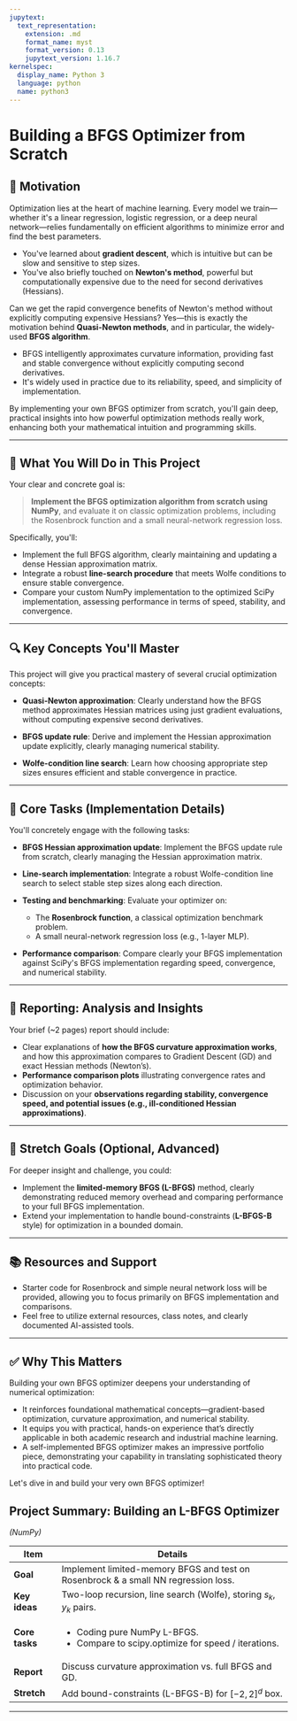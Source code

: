 ```yaml
---
jupytext:
  text_representation:
    extension: .md
    format_name: myst
    format_version: 0.13
    jupytext_version: 1.16.7
kernelspec:
  display_name: Python 3
  language: python
  name: python3
---
```

# Building a BFGS Optimizer from Scratch

## 🌟 Motivation

Optimization lies at the heart of machine learning. Every model we train—whether it's a linear regression, logistic regression, or a deep neural network—relies fundamentally on efficient algorithms to minimize error and find the best parameters.

* You've learned about **gradient descent**, which is intuitive but can be slow and sensitive to step sizes.
* You've also briefly touched on **Newton's method**, powerful but computationally expensive due to the need for second derivatives (Hessians).

Can we get the rapid convergence benefits of Newton's method without explicitly computing expensive Hessians? Yes—this is exactly the motivation behind **Quasi-Newton methods**, and in particular, the widely-used **BFGS algorithm**.

* BFGS intelligently approximates curvature information, providing fast and stable convergence without explicitly computing second derivatives.
* It's widely used in practice due to its reliability, speed, and simplicity of implementation.

By implementing your own BFGS optimizer from scratch, you'll gain deep, practical insights into how powerful optimization methods really work, enhancing both your mathematical intuition and programming skills.

---

## 📌 What You Will Do in This Project

Your clear and concrete goal is:

> **Implement the BFGS optimization algorithm from scratch using NumPy**, and evaluate it on classic optimization problems, including the Rosenbrock function and a small neural-network regression loss.

Specifically, you'll:

* Implement the full BFGS algorithm, clearly maintaining and updating a dense Hessian approximation matrix.
* Integrate a robust **line-search procedure** that meets Wolfe conditions to ensure stable convergence.
* Compare your custom NumPy implementation to the optimized SciPy implementation, assessing performance in terms of speed, stability, and convergence.

---

## 🔍 Key Concepts You'll Master

This project will give you practical mastery of several crucial optimization concepts:

* **Quasi-Newton approximation**:
  Clearly understand how the BFGS method approximates Hessian matrices using just gradient evaluations, without computing expensive second derivatives.

* **BFGS update rule**:
  Derive and implement the Hessian approximation update explicitly, clearly managing numerical stability.

* **Wolfe-condition line search**:
  Learn how choosing appropriate step sizes ensures efficient and stable convergence in practice.

---

## 🚧 Core Tasks (Implementation Details)

You'll concretely engage with the following tasks:

* **BFGS Hessian approximation update**:
  Implement the BFGS update rule from scratch, clearly managing the Hessian approximation matrix.

* **Line-search implementation**:
  Integrate a robust Wolfe-condition line search to select stable step sizes along each direction.

* **Testing and benchmarking**:
  Evaluate your optimizer on:

  * The **Rosenbrock function**, a classical optimization benchmark problem.
  * A small neural-network regression loss (e.g., 1-layer MLP).

* **Performance comparison**:
  Compare clearly your BFGS implementation against SciPy's BFGS implementation regarding speed, convergence, and numerical stability.

---

## 📝 Reporting: Analysis and Insights

Your brief (\~2 pages) report should include:

* Clear explanations of **how the BFGS curvature approximation works**, and how this approximation compares to Gradient Descent (GD) and exact Hessian methods (Newton’s).
* **Performance comparison plots** illustrating convergence rates and optimization behavior.
* Discussion on your **observations regarding stability, convergence speed, and potential issues (e.g., ill-conditioned Hessian approximations)**.

---

## 🚀 Stretch Goals (Optional, Advanced)

For deeper insight and challenge, you could:

* Implement the **limited-memory BFGS (L-BFGS)** method, clearly demonstrating reduced memory overhead and comparing performance to your full BFGS implementation.
* Extend your implementation to handle bound-constraints (**L-BFGS-B** style) for optimization in a bounded domain.

---

## 📚 Resources and Support

* Starter code for Rosenbrock and simple neural network loss will be provided, allowing you to focus primarily on BFGS implementation and comparisons.
* Feel free to utilize external resources, class notes, and clearly documented AI-assisted tools.

---

## ✅ Why This Matters

Building your own BFGS optimizer deepens your understanding of numerical optimization:

* It reinforces foundational mathematical concepts—gradient-based optimization, curvature approximation, and numerical stability.
* It equips you with practical, hands-on experience that’s directly applicable in both academic research and industrial machine learning.
* A self-implemented BFGS optimizer makes an impressive portfolio piece, demonstrating your capability in translating sophisticated theory into practical code.

Let's dive in and build your very own BFGS optimizer!

## Project Summary: Building an L-BFGS Optimizer

*(NumPy)*

| Item           | Details                                                                                               |
| -------------- | ----------------------------------------------------------------------------------------------------- |
| **Goal**       | Implement limited-memory BFGS and test on Rosenbrock & a small NN regression loss.                    |
| **Key ideas**  | Two-loop recursion, line search (Wolfe), storing $s_k, y_k$ pairs.                                    |
| **Core tasks** | <ul><li>Coding pure NumPy L-BFGS.</li><li>Compare to scipy.optimize for speed / iterations.</li></ul> |
| **Report**     | Discuss curvature approximation vs. full BFGS and GD.                                                 |
| **Stretch**    | Add bound-constraints (L-BFGS-B) for $[-2,2]^d$ box.                                                  |

---